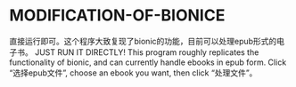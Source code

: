 # MODIFICATION-OF-BIONICE
直接运行即可。这个程序大致复现了bionic的功能，目前可以处理epub形式的电子书。
JUST RUN IT DIRECTLY! This program roughly replicates the functionality of bionic, and can currently handle ebooks in epub form.
Click “选择epub文件”, choose an ebook you want, then click “处理文件”。
